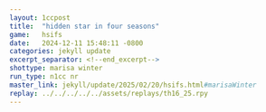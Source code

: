 ```yaml
---
layout: 1ccpost
title:  "hidden star in four seasons"
game:   hsifs
date:   2024-12-11 15:48:11 -0800
categories: jekyll update 
excerpt_separator: <!--end_excerpt-->
shottype: marisa winter
run_type: n1cc nr
master_link: jekyll/update/2025/02/20/hsifs.html#marisaWinter
replay: ../../../../../assets/replays/th16_25.rpy
---
```

